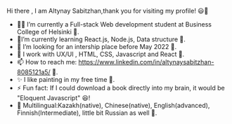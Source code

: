 Hi there , I am Altynay Sabitzhan,thank you for visiting my profile! 😃👋


- 👩‍🎓 I’m currently a Full-stack Web development student at Business College of Helsinki 🙂.
- 🌱I’m currently learning React.js, Node.js, Data structure 🙂.
- 👯 I’m looking for an intership place before May 2022 🙂.
- 💬 I work with UX/UI , HTML, CSS, Javascript and React 🙂. 
- 📫 How to reach me: https://www.linkedin.com/in/altynaysabitzhan-8085121a5/ 🙂.
- ✨ I like painting in my free time 🙂.
- ⚡ Fun fact: If I could download a book directly into my brain, it would be "Eloquent Javascript" 😆!
- 💬 Multilingual:Kazakh(native), Chinese(native), English(advanced), Finnish(Intermediate), little bit Russian as well 🙂.



